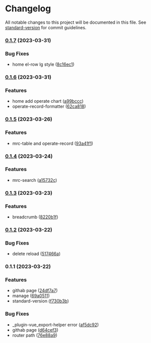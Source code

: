 # Changelog

All notable changes to this project will be documented in this file. See [standard-version](https://github.com/conventional-changelog/standard-version) for commit guidelines.

### [0.1.7](https://github.com/Tai1013/manage/compare/v0.1.6...v0.1.7) (2023-03-31)


### Bug Fixes

* home el-row lg style ([8c16ec1](https://github.com/Tai1013/manage/commit/8c16ec198148675893df7d2c83c496f3cc4f2b17))

### [0.1.6](https://github.com/Tai1013/manage/compare/v0.1.5...v0.1.6) (2023-03-31)


### Features

* home add operate chart ([a99bccc](https://github.com/Tai1013/manage/commit/a99bccc72edd624202ceb691e96b5e6b679eaca0))
* operate-record-formatter ([62ca818](https://github.com/Tai1013/manage/commit/62ca818c512fec1c52fda01be4a2b89518bc3f13))

### [0.1.5](https://github.com/Tai1013/manage/compare/v0.1.4...v0.1.5) (2023-03-26)


### Features

* mrc-table and operate-record ([93a41f1](https://github.com/Tai1013/manage/commit/93a41f1cde00cf5d524caf79f9b787c57632ebb6))

### [0.1.4](https://github.com/Tai1013/manage/compare/v0.1.3...v0.1.4) (2023-03-24)


### Features

* mrc-search ([a15732c](https://github.com/Tai1013/manage/commit/a15732cf5139119b59adf6b9d8621f5dc4cb7bc0))

### [0.1.3](https://github.com/Tai1013/manage/compare/v0.1.2...v0.1.3) (2023-03-23)


### Features

* breadcrumb ([8220b1f](https://github.com/Tai1013/manage/commit/8220b1f15f49857b155eef4015b3e4cf45feb9d8))

### [0.1.2](https://github.com/Tai1013/manage/compare/v0.1.1...v0.1.2) (2023-03-22)


### Bug Fixes

* delete reload ([517466a](https://github.com/Tai1013/manage/commit/517466ada2a5001e7288f9cf1e87ef3be51dd993))

### 0.1.1 (2023-03-22)


### Features

* githab page ([24df7a7](https://github.com/Tai1013/manage/commit/24df7a7089644c664dec62b36d7ac8640a1cdb30))
* manage ([69a0511](https://github.com/Tai1013/manage/commit/69a0511baca91ef5d73ecb809d96dcf0230f56a2))
* standard-version ([f730b3b](https://github.com/Tai1013/manage/commit/f730b3bfe3e2aabd61cf55092db9ed7c6a8f1db1))


### Bug Fixes

* _plugin-vue_export-helper error ([af5dc92](https://github.com/Tai1013/manage/commit/af5dc9267ef7ec270f5587f0d0b0c2798d8a8348))
* githab page ([d64cef3](https://github.com/Tai1013/manage/commit/d64cef38727037861f41385e9d138e150c7ba70f))
* router path ([76e88a9](https://github.com/Tai1013/manage/commit/76e88a9b2348120922546d2a96f21bbf9cbfdf99))
